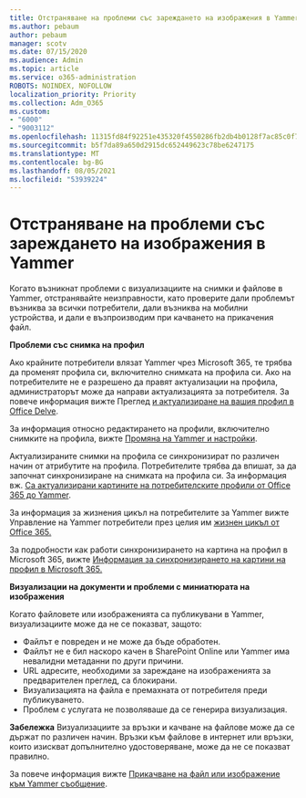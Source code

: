 ```yaml
---
title: Отстраняване на проблеми със зареждането на изображения в Yammer
ms.author: pebaum
author: pebaum
manager: scotv
ms.date: 07/15/2020
ms.audience: Admin
ms.topic: article
ms.service: o365-administration
ROBOTS: NOINDEX, NOFOLLOW
localization_priority: Priority
ms.collection: Adm_O365
ms.custom:
- "6000"
- "9003112"
ms.openlocfilehash: 11315fd84f92251e435320f4550286fb2db4b0128f7ac85c0f79972e3f7fd203
ms.sourcegitcommit: b5f7da89a650d2915dc652449623c78be6247175
ms.translationtype: MT
ms.contentlocale: bg-BG
ms.lasthandoff: 08/05/2021
ms.locfileid: "53939224"
---
```

# <a name="troubleshoot-image-loading-issues-in-yammer"></a>Отстраняване на проблеми със зареждането на изображения в Yammer

Когато възникнат проблеми с визуализациите на снимки и файлове в Yammer, отстранявайте неизправности, като проверите дали проблемът възниква за всички потребители, дали възниква на мобилни устройства, и дали е възпроизводим при качването на прикачения файл.  

**Проблеми със снимка на профил**  

Ако крайните потребители влязат Yammer чрез Microsoft 365, те трябва да променят профила си, включително снимката на профила си. Ако на потребителите не е разрешено да правят актуализации на профила, администраторът може да направи актуализацията за потребителя. За повече информация вижте Преглед [и актуализиране на вашия профил в Office Delve](https://support.microsoft.com/office/view-and-update-your-profile-in-office-delve-4e84343b-eedf-45a1-aeb9-8627ccca14ba).

За информация относно редактирането на профили, включително снимките на профила, вижте [Промяна на Yammer и настройки](https://support.microsoft.com/office/classic-yammer-change-my-yammer-profile-and-settings-a3aeca0e-de34-4897-9b59-de6516542851). 

Актуализираните снимки на профила се синхронизират по различен начин от атрибутите на профила. Потребителите трябва да впишат, за да започнат синхронизиране на снимката на профила си. За информация вж. [Са актуализирани картините на потребителските профили от Office 365 до Yammer](https://docs.microsoft.com/yammer/manage-yammer-users/manage-users-across-their-lifecycle#q-are-user-profile-pictures-updated-from-office-365-to-yammer).

За информация за жизнения цикъл на потребителите за Yammer вижте Управление на Yammer потребители през целия им [жизнен цикъл от Office 365.](https://docs.microsoft.com/yammer/manage-yammer-users/manage-users-across-their-lifecycle)  

За подробности как работи синхронизирането на картина на профил в Microsoft 365, вижте [Информация за синхронизирането на картини на профил в Microsoft 365.](https://support.microsoft.com/office/information-about-profile-picture-synchronization-in-microsoft-365-20594d76-d054-4af4-a660-401133e3d48a)  

**Визуализации на документи и проблеми с миниатюрата на изображения**  

Когато файловете или изображенията са публикувани в Yammer, визуализациите може да не се показват, защото: 

- Файлът е повреден и не може да бъде обработен.
- Файлът не е бил наскоро качен в SharePoint Online или Yammer има невалидни метаданни по други причини.
- URL адресите, необходими за зареждане на изображенията за предварителен преглед, са блокирани.
- Визуализацията на файла е премахната от потребителя преди публикуването.
- Проблем с услугата не позволяваше да се генерира визуализация.

**Забележка** Визуализациите за връзки и качване на файлове може да се държат по различен начин. Връзки към файлове в интернет или връзки, които изискват допълнително удостоверяване, може да не се показват правилно.

За повече информация вижте [Прикачване на файл или изображение към Yammer съобщение](https://support.microsoft.com/office/attach-a-file-or-image-to-a-yammer-message-f576d4d1-ad66-4ce4-9c43-46cf75978dbf). 